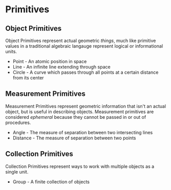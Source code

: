 # Primitives

## Object Primitives

Object Primitives represent actual geometric *things*, much like primitive values in a traditional algebraic langauge represent logical or informational units.

 * Point - An atomic position in space
 * Line - An infinite line extending through space
 * Circle - A curve which passes through all points at a certain distance from its center

## Measurement Primitives

Measurement Primitives represent geometric information that isn't an actual object, but is useful in describing objects. Measurement primitives are considered *ephemeral* because they cannot be passed in or out of procedures.

 * Angle - The measure of separation between two intersecting lines
 * Distance - The measure of separation between two points

## Collection Primitives

Collection Primitives represent ways to work with multiple objects as a single unit.

 * Group - A finite collection of objects
